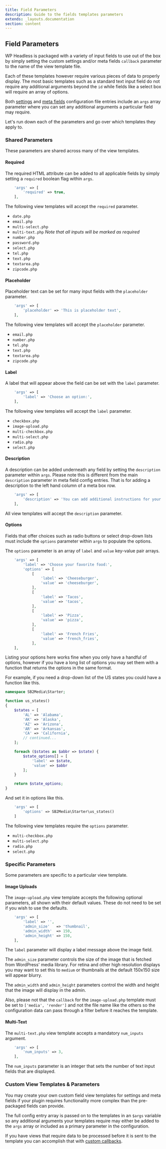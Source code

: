```yaml
---
title: Field Parameters
description: Guide to the fields templates parameters
extends: _layouts.documentation
section: content
---
```

## Field Parameters

WP Headless is packaged with a variety of input fields to use out of the box by simply setting the custom settings and/or meta fields `callback` parameter to the name of the view template file.

Each of these templates however require various pieces of data to properly display. The most basic templates such as a standard text input field do not require any additional arguments beyond the `id` while fields like a select box will require an array of options.

Both [settings](/docs/config-settings) and [meta fields](/docs/config-meta-fields) configuration file entries include an `args` array parameter where you can set any additional arguments a particular field may require.

Let's run down each of the parameters and go over which templates they apply to.

### Shared Parameters

These parameters are shared across many of the view templates.

#### Required

The required HTML attribute can be added to all applicable fields by simply setting a `required` boolean flag within `args`.

```php
    'args' => [
        'required' => true,
    ],
```

The following view templates will accept the `required` parameter.

* `date.php`
* `email.php`
* `multi-select.php`
* `multi-text.php` _Note that all inputs will be marked as required_
* `number.php`
* `password.php`
* `select.php`
* `tel.php`
* `text.php`
* `textarea.php`
* `zipcode.php`

#### Placeholder

Placeholder text can be set for many input fields with the `placeholder` parameter.

```php
    'args' => [
        'placeholder' => 'This is placeholder text',
    ],
```

The following view templates will accept the `placeholder` parameter.

* `email.php`
* `number.php`
* `tel.php`
* `text.php`
* `textarea.php`
* `zipcode.php`

#### Label

A label that will appear above the field can be set with the `label` parameter.

```php
    'args' => [
        'label' => 'Choose an option:',
    ],
```

The following view templates will accept the `label` parameter.

* `checkbox.php`
* `image-upload.php`
* `multi-checkbox.php`
* `multi-select.php`
* `radio.php`
* `select.php`

#### Description

A description can be added underneath any field by setting the `description` parameter within `args`. Please note this is different from the main `description` parameter in meta field config entries. That is for adding a description to the left hand column of a meta box row.

```php
    'args' => [
        'description' => 'You can add additional instructions for your setting or field here',
    ],
```

All view templates will accept the `description` parameter.

#### Options

Fields that offer choices such as radio buttons or select drop-down lists must include the `options` parameter within `args` to populate the options.

The `options` parameter is an array of `label` and `value` key-value pair arrays.

```php
    'args' => [
        'label' => 'Choose your favorite food:',
        'options' => [
            [
                'label' => 'Cheeseburger',
                'value' => 'cheeseburger',
            ],
            [
                'label' => 'Tacos',
                'value' => 'tacos',
            ],
            [
                'label' => 'Pizza',
                'value' => 'pizza',
            ],
            [
                'label' => 'French Fries',
                'value' => 'french_fries',
            ],
    ],
```

Listing your options here works fine when you only have a handful of options, however if you have a long list of options you may set them with a function that returns the options in the same format.

For example, if you need a drop-down list of the US states you could have a function like this.

```php
namespace SB2Media\Starter;

function us_states()
{
    $states = [
        'AL' => 'Alabama',
        'AK' => 'Alaska',
        'AZ' => 'Arizona',
        'AR' => 'Arkansas',
        'CA' => 'California',
        // continued...
    ];

    foreach ($states as $abbr => $state) {
        $state_options[] = [
            'label' => $state,
            'value' => $abbr
        ];
    }

    return $state_options;
}
```

And set it in options like this.

```php
    'args' => [
        'options' => SB2Media\Starter\us_states()
    ]
```

The following view templates require the `options` parameter.

* `multi-checkbox.php`
* `multi-select.php`
* `radio.php`
* `select.php`

### Specific Parameters

Some parameters are specific to a particular view template.

#### Image Uploads

The `image-upload.php` view template accepts the following optional parameters, all shown with their default values. These do not need to be set if you wish to use the defaults.

```php
    'args' => [
        'label' => '',
        'admin_size'   => 'thumbnail',
        'admin_width'  => 150,
        'admin_height' => 150,
    ],
```

The `label` parameter will display a label message above the image field.

The `admin_size` parameter controls the size of the image that is fetched from WordPress' media library. For retina and other high resolution displays you may want to set this to `medium` or thumbnails at the default 150x150 size will appear blurry.

The `admin_width` and `admin_height` parameters control the width and height that the image will display in the admin.

Also, please not that the `callback` for the `image-upload.php` template must be set to `['media', 'render']` and not the file name like the others so the configuration data can pass through a filter before it reaches the template.

#### Multi-Text

The `multi-text.php` view template accepts a mandatory `num_inputs` argument.

```php
    'args' => [
        'num_inputs' => 3,
    ],
```

The `num_inputs` parameter is an integer that sets the number of text input fields that are displayed.

### Custom View Templates & Parameters

You may create your own custom field view templates for settings and meta fields if your plugin requires functionality more complex than the pre-packaged fields can provide.

The full config entry array is passed on to the templates in an `$args` variable so any additional arguments your templates require may either be added to the `args` array or included as a primary parameter in the configuration.

If you have views that require data to be processed before it is sent to the template you can accomplish that with [custom callbacks](/docs/config-callbacks).
